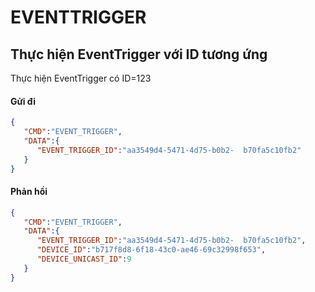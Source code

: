
# EVENTTRIGGER
## Thực hiện EventTrigger với ID tương ứng
Thực hiện EventTrigger có ID=123
#### Gửi đi

```json
{
   "CMD":"EVENT_TRIGGER",
   "DATA":{
      "EVENT_TRIGGER_ID":"aa3549d4-5471-4d75-b0b2-  b70fa5c10fb2"
   }
}
```

#### Phản hồi
```json
{
   "CMD":"EVENT_TRIGGER",
   "DATA":{
      "EVENT_TRIGGER_ID":"aa3549d4-5471-4d75-b0b2-  b70fa5c10fb2",
      "DEVICE_ID":"b717f8d8-6f18-43c0-ae46-69c32998f653",
      "DEVICE_UNICAST_ID":9
   }
}

```

